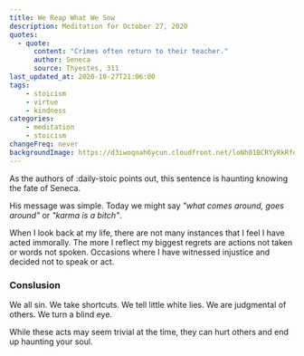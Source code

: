 ```yaml
---
title: We Reap What We Sow
description: Meditation for October 27, 2020
quotes: 
  - quote:
      content: "Crimes often return to their teacher."
      author: Seneca
      source: Thyestes, 311
last_updated_at: 2020-10-27T21:06:00
tags:
    - stoicism
    - virtue
    - kindness
categories:
    - meditation
    - stoicism
changeFreq: never
backgroundImage: https://d3iwoqnah6ycun.cloudfront.net/loNh01BCRYyRkRfqyxD-DA.jpg
---
```


As the authors of :daily-stoic points out, this sentence is haunting knowing the fate of Seneca.

His message was simple. Today we might say *"what comes around, goes around"* or *"karma is a bitch"*.

When I look back at my life, there are not many instances that I feel I have acted immorally. The more I reflect my 
biggest regrets are actions not taken or words not spoken. Occasions where I have witnessed injustice and decided not to 
speak or act.

### Conslusion

We all sin. We take shortcuts. We tell little white lies. We are judgmental of others. We turn a blind eye.

While these acts may seem trivial at the time, they can hurt others and end up haunting your soul. 
